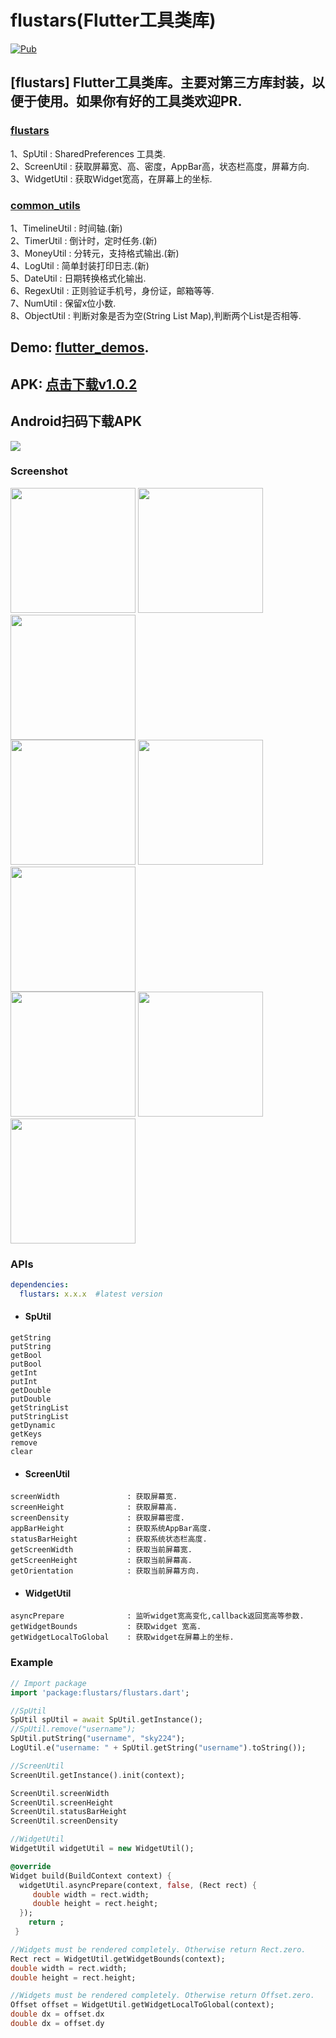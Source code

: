 # flustars(Flutter工具类库)
[![Pub](https://img.shields.io/pub/v/flustars.svg?style=flat-square)](https://pub.dartlang.org/packages/flustars)

## [flustars] Flutter工具类库。主要对第三方库封装，以便于使用。如果你有好的工具类欢迎PR.  
### [flustars](https://github.com/Sky24n/flustars)  
 1、SpUtil       : SharedPreferences 工具类.  
 2、ScreenUtil   : 获取屏幕宽、高、密度，AppBar高，状态栏高度，屏幕方向.  
 3、WidgetUtil   : 获取Widget宽高，在屏幕上的坐标.  

### [common_utils](https://github.com/Sky24n/common_utils)  
 1、TimelineUtil : 时间轴.(新)  
 2、TimerUtil    : 倒计时，定时任务.(新)  
 3、MoneyUtil    : 分转元，支持格式输出.(新)  
 4、LogUtil      : 简单封装打印日志.(新)  
 5、DateUtil     : 日期转换格式化输出.  
 6、RegexUtil    : 正则验证手机号，身份证，邮箱等等.  
 7、NumUtil      : 保留x位小数.  
 8、ObjectUtil  : 判断对象是否为空(String List Map),判断两个List是否相等. 

## Demo: [flutter_demos](https://github.com/Sky24n/flutter_demos).
## APK: [点击下载v1.0.2](https://raw.githubusercontent.com/Sky24n/LDocuments/master/AppStore/flutter_demos.apk)
## Android扫码下载APK
  ![](https://github.com/Sky24n/LDocuments/blob/master/AppImgs/flutter_demos/qrcode.png)

### Screenshot
<img src="https://github.com/Sky24n/LDocuments/blob/master/AppImgs/flutter_demos/Screenshot_20181003-234414.jpg" width="200">   <img src="https://github.com/Sky24n/LDocuments/blob/master/AppImgs/flutter_demos/Screenshot_20181003-211011.jpg" width="200">   <img src="https://github.com/Sky24n/LDocuments/blob/master/AppImgs/flutter_demos/Screenshot_20180930-012302.jpg" width="200">  
<img src="https://github.com/Sky24n/LDocuments/blob/master/AppImgs/flutter_demos/Screenshot_20180930-012431.jpg" width="200">  <img src="https://github.com/Sky24n/LDocuments/blob/master/AppImgs/flutter_demos/Screenshot_20180919-231618.jpg" width="200">   <img src="https://github.com/Sky24n/LDocuments/blob/master/AppImgs/flutter_demos/Screenshot_20180926-144840.png" width="200">  
<img src="https://github.com/Sky24n/LDocuments/blob/master/AppImgs/flutter_demos/Screenshot_20180919-224204.jpg" width="200">   <img src="https://github.com/Sky24n/LDocuments/blob/master/AppImgs/flutter_demos/Screenshot_20180919-224146.jpg" width="200">   <img src="https://github.com/Sky24n/LDocuments/blob/master/AppImgs/flutter_demos/Screenshot_20180919-224231.jpg" width="200">   

### APIs

```yaml
dependencies:
  flustars: x.x.x  #latest version
```
* #### SpUtil
```
getString
putString
getBool
putBool
getInt
putInt
getDouble
putDouble
getStringList
putStringList
getDynamic
getKeys
remove
clear
```

* #### ScreenUtil
```
screenWidth               : 获取屏幕宽.
screenHeight              : 获取屏幕高.
screenDensity             : 获取屏幕密度.
appBarHeight              : 获取系统AppBar高度.
statusBarHeight           : 获取系统状态栏高度.
getScreenWidth            : 获取当前屏幕宽.
getScreenHeight           : 获取当前屏幕高.
getOrientation            : 获取当前屏幕方向.
```

* #### WidgetUtil
```
asyncPrepare              : 监听widget宽高变化,callback返回宽高等参数.
getWidgetBounds           : 获取widget 宽高.
getWidgetLocalToGlobal    : 获取widget在屏幕上的坐标.
```


### Example

``` dart
// Import package
import 'package:flustars/flustars.dart';

//SpUtil
SpUtil spUtil = await SpUtil.getInstance();
//SpUtil.remove("username");
SpUtil.putString("username", "sky224");
LogUtil.e("username: " + SpUtil.getString("username").toString());

//ScreenUtil
ScreenUtil.getInstance().init(context);

ScreenUtil.screenWidth
ScreenUtil.screenHeight
ScreenUtil.statusBarHeight
ScreenUtil.screenDensity

//WidgetUtil
WidgetUtil widgetUtil = new WidgetUtil();

@override
Widget build(BuildContext context) {
  widgetUtil.asyncPrepare(context, false, (Rect rect) {
     double width = rect.width;
     double height = rect.height;
  });
    return ;
 }

//Widgets must be rendered completely. Otherwise return Rect.zero.
Rect rect = WidgetUtil.getWidgetBounds(context);
double width = rect.width;
double height = rect.height;

//Widgets must be rendered completely. Otherwise return Offset.zero.
Offset offset = WidgetUtil.getWidgetLocalToGlobal(context);
double dx = offset.dx  
double dx = offset.dy

```

